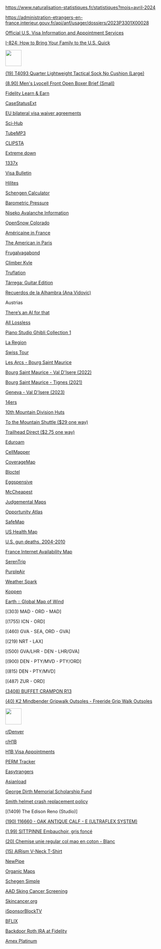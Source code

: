https://www.naturalisation-statistiques.fr/statistiques?mois=avril-2024

https://administration-etrangers-en-france.interieur.gouv.fr/api/anf/usager/dossiers/2023P3301X00028

[Official U.S. Visa Information and Appointment Services](https://ais.usvisa-info.com/)

[I-824: How to Bring Your Family to the U.S. Quick](https://www.stilt.com/immigrants/i-824/)

<a href="https://www.rfi.fr/en/"><img src="https://www.rfi.fr/favicon.ico" width="50" height="50" /></a>

[(19) T4093 Quarter Lightweight Tactical Sock No Cushion (Large)](https://darntough.com/collections/tactical-socks/products/unisex-merino-wool-t4093-tactical-quarter-lightweight-tactical-socks)

[(8.90) Men's Lyocell Front Open Boxer Brief (Small)](https://www.muji.us/products/mens-lyocell-front-open-boxer-brief-fag3822a)

[Fidelity Learn & Earn](https://portal.interactivebrokers.com/learn_earn/)

[CaseStatusExt](https://www.casestatusext.com/)

[EU bilateral visa waiver agreements](https://eur-lex.europa.eu/legal-content/EN/ALL/?uri=CELEX%3A52019XC0408%2802%29)

[Sci-Hub](https://sci-hub.se/)

[TubeMP3](https://tubemp3.to)

[CLIPSTA](https://clipsta.us.to)

[Extreme down](https://www.extreme-down.moe)

[1337x](https://1337x.to/)

[Visa Bulletin](https://travel.state.gov/content/travel/en/legal/visa-law0/visa-bulletin.html)

[Hilites](https://hilites.today/)

[Schengen Calculator](https://schengenareacalculator.com/)

[Barometric Pressure](https://barometricpressure.app/)

[Niseko Avalanche Information](http://niseko.nadare.info/)

[OpenSnow Colorado](https://opensnow.com/explore/states/US-CO/summary)

[Américaine in France](https://www.americaineinfrance.com/)

[The American in Paris](https://theamericaninparis.com/)

[Frugalvagabond](https://frugalvagabond.com/) 

[Climber Kyle](https://climberkyle.com/)

[Truflation](https://truflation.com/dashboard?feed=us-inflation-rate)

[Tárrega: Guitar Edition](https://www.youtube.com/watch?v=weQz5tGEKwE)

[Recuerdos de la Alhambra (Ana Vidovic)](https://www.youtube.com/watch?v=fwjX-m4LkYk)

Austrias

[There’s an AI for that](https://theresanaiforthat.com/alphabetical/)

[All Lossless](https://alllossless.net)

[Piano Studio Ghibli Collection 1](https://www.youtube.com/watch?v=HGl75kurxok)

[La Region](https://www.hautetarentaise.fr/cms_viewFile.php?idtf=61531&path=Plan-reseau-lignes-bus-Savoie.pdf)

[Swiss Tour](https://www.swisstours-office.ch/EN/Uncategorized/Regular-Line/CT5301BT/easy-bus-transfers-regular-line-from-chamonix-to-geneva-from-7.-euro-544.html)

[Les Arcs - Bourg Saint Maurice](https://www.seelesarcs.com/files/187)

[Bourg Saint Maurice - Val D'Isere (2022)](https://api.snowcarbon.co.uk/storage/library/sc-media-29351ee322370f7f757359ff2ed9cebe-Bourg%20St%20Maurice%20to%20Val%20d'Isere%202022-23%20winter%20bus%20timetable%20-%20French.pdf)

[Bourg Saint Maurice - Tignes (2021)](https://www.tignes.net/uploads/media/default/0001/79/b35ef1e1c625fcad609a3a2f9e49bbda4cfb6e05.pdf)

[Geneva - Val D'Isere (2023)](https://savoie.transdev.com/wp-content/uploads/2021/11/navettes-aeroport-geneve-stations-ski-tarentaise.pdf)

[14ers](https://www.14ers.com/)

[10th Mountain Division Huts](https://huts.org/)

[To the Mountain Shuttle ($29 one way)](https://tothemountainshuttle.com/seattle-suncadia/)

[Trailhead Direct ($2.75 one way)](https://trailheaddirect.org/)

[Eduroam](https://www.lan.kth.se/eduroam/phones/phones_mobile_guide.html)

[CellMapper](https://www.cellmapper.net)

[CoverageMap](https://map.coveragemap.com/)

[Bloctel](https://www.bloctel.gouv.fr)

[Eggspensive](https://pantryandlarder.com/eggspensive)

[McCheapest](https://pantryandlarder.com/mccheapest)

[Judgemental Maps](https://judgmentalmaps.com)

[Opportunity Atlas](https://www.opportunityatlas.org)

[SafeMap](https://safemap.io)

[US Health Map](https://vizhub.healthdata.org/subnational/usa)

[U.S. gun deaths, 2004-2010](https://projects.oregonlive.com/ucc-shooting/gun-deaths)

[France Internet Availability Map](https://cartefibre.arcep.fr/index.html)

[SerenTrip](https://serenitrip.fr/)

[PurpleAir](https://map.purpleair.com/)

[Weather Spark](https://weatherspark.com)

[Koppen](https://www.gloh2o.org/koppen)

[Earth :: Global Map of Wind](https://earth.nullschool.net/)

[(303) MAD - ORD - MAD]

[(1755) ICN - ORD]

[(460) GVA - SEA, ORD - GVA]

[(219) NRT - LAX]

[(500) GVA/LHR - DEN - LHR/GVA]

[(900) DEN - PTY/MVD - PTY/ORD]

[(815) DEN - PTY/MVD]

[(487) ZUR - ORD]

[(3408) BUFFET CRAMPON R13](https://www.musique-et-art.com/fr/boutique-instruments/recherche/clarinette/clarinette-sib/clarinette-sib-serie-r13-10167.html?q=r13)

[(40) K2 Mindbender Gripwalk Outsoles - Freeride Grip Walk Outsoles](https://k2snow.com/en-us/p/freeride-grip-walk-outsoles-w-screws)

<a href="https://xkcd.com/"><img src="https://xkcd.com/favicon.ico" width="50" height="50" /></a>

[r/Denver](https://farside.link/libreddit/r/denver)

[r/H1B](https://farside.link/libreddit/r/h1b)

[H1B Visa Appointments](https://h1bslots.vercel.app/)

[PERM Tracker](https://permtimeline.com/)

[Easytrangers](https://www.easytrangers.com/)

[Asianload](https://asianembed.io/)

[George Dirth Memorial Scholarship Fund](https://wwgd.systrap.net/George-Dirth-Memorial-Scholarship-Fund/)

[Smith helmet crash replacement policy](https://support.smithoptics.com/hc/en-us/articles/4403801633943-What-is-the-Smith-helmet-crash-replacement-policy-)

[(1409) The Edison Reno (Studio)]

[(190) 116660 - OAK ANTIQUE CALF - E (ULTRAFLEX SYSTEM)](https://eu.meermin.com/products/116660-oak-antique-calf-e-ultraflex-system)

[(1.99) SITTPINNE Embauchoir, gris foncé](https://www.ikea.com/fr/fr/p/sittpinne-embauchoir-gris-fonce-50546343/)

[(20) Chemise unie regular col mao en coton - Blanc](https://www.jules.com/fr-fr/p/100493810000.html)

[(15) AIRism V-Neck T-Shirt](https://www.uniqlo.com/us/en/products/E454311-000/)

[NewPipe](https://github.com/TeamNewPipe/NewPipe/releases)

[Organic Maps](https://organicmaps.app/)

[Schegen Simple](https://schengensimple.com/)

[AAD Sking Cancer Screening](https://www.aad.org/public/public-health/skin-cancer-screenings/find-a-screening)

[Skincancer.org](https://www.skincancer.org/early-detection/destination-healthy-skin/schedule/)

[iSponsorBlockTV](https://github.com/dmunozv04/iSponsorBlockTV) 

[BFLIX](https://web.bflix.to/home)

[Backdoor Roth IRA at Fidelity](https://www.whitecoatinvestor.com/how-to-do-a-backdoor-roth-ira-at-fidelity/)

[Amex Platinum](https://thepointsguy.com/credit-cards/american-express/10-things-to-do-amex-platinum/)

